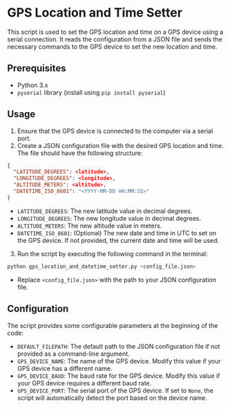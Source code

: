 # GPS Location and Time Setter

This script is used to set the GPS location and time on a GPS device using a serial connection.
It reads the configuration from a JSON file and sends the necessary commands to the GPS device to set the new location and time.

## Prerequisites

- Python 3.x
- `pyserial` library (install using `pip install pyserial`)

## Usage

1. Ensure that the GPS device is connected to the computer via a serial port.
2. Create a JSON configuration file with the desired GPS location and time. The file should have the following structure:

```json
{
  "LATITUDE_DEGREES": <latitude>,
  "LONGITUDE_DEGREES": <longitude>,
  "ALTITUDE_METERS": <altitude>,
  "DATETIME_ISO_8601": "<YYYY-MM-DD HH:MM:SS>"
}
```

- `LATITUDE_DEGREES`: The new latitude value in decimal degrees.
- `LONGITUDE_DEGREES`: The new longitude value in decimal degrees.
- `ALTITUDE_METERS`: The new altitude value in meters.
- `DATETIME_ISO_8601`: (Optional) The new date and time in UTC to set on the GPS device. If not provided, the current date and time will be used.

3. Run the script by executing the following command in the terminal:

```bash
python gps_location_and_datetime_setter.py <config_file.json>
```

- Replace `<config_file.json>` with the path to your JSON configuration file.

## Configuration

The script provides some configurable parameters at the beginning of the code:

- `DEFAULT_FILEPATH`: The default path to the JSON configuration file if not provided as a command-line argument.
- `GPS_DEVICE_NAME`: The name of the GPS device. Modify this value if your GPS device has a different name.
- `GPS_DEVICE_BAUD`: The baud rate for the GPS device. Modify this value if your GPS device requires a different baud rate.
- `GPS_DEVICE_PORT`: The serial port of the GPS device. If set to `None`, the script will automatically detect the port based on the device name.
